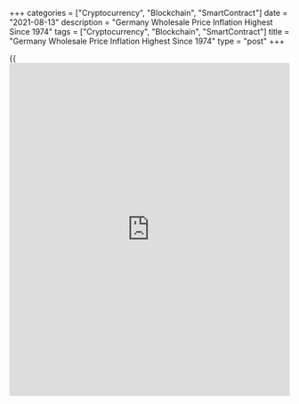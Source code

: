 +++
categories = ["Cryptocurrency", "Blockchain", "SmartContract"]
date = "2021-08-13"
description = "Germany Wholesale Price Inflation Highest Since 1974"
tags = ["Cryptocurrency", "Blockchain", "SmartContract"]
title = "Germany Wholesale Price Inflation Highest Since 1974"
type = "post"
+++

{{<iframe id="large-banner" src="https://www.bounty.group/#slide=25.0" width="100%" height="600" scrolling="no" style="border: 0px solid rgb(216, 221, 230); border-radius: 3px;">}}

Germany's wholesale prices increased at the fastest pace since 1974,
largely due the low base effect, data published by Destatis showed on
Friday.

Wholesale prices grew 11.3 percent on a yearly basis in July, following
a 10.7 percent rise in June. Prices have been rising since February
2021.

The latest rise was the biggest annual rate since October 1974, when
prices were up 13.2 percent amid the first oil crisis.

Month-on-month, wholesale price inflation eased to 1.1 percent in July
from 1.5 percent in June.

There were sharp annual increases in the wholesale prices of ores,
metals and semi-finished products and wholesale prices of used and
residual materials in July.

For comments and feedback [contact](https://www.playgroundfx.com/contact/): editorial@rtt[news](https://www.letsplayfx.com/blog/forex-news-website/).com

[Economic News][1]

 **What parts of the world are seeing the best (and worst) economic
performances lately? Click[here][2] to check out our [Econ Scorecard][2]
and find out! See up-to-the-moment [ranking](https://www.playgroundfx.com/blog/crypto-exchange-ranking/)s for the best and worst
performers in [GDP][3], [unemployment rate][4], [inflation][5] and much
more.**

   1. www.rtt[news](https://www.letsplayfx.com/blog/forex-news-website/).com/Content/EconomicNews.aspx
   2. www.rtt[news](https://www.letsplayfx.com/blog/forex-news-website/).com/economic-scorecard/world-rank/PPI/highest-performance.aspx
   3. www.rtt[news](https://www.letsplayfx.com/blog/forex-news-website/).com/economic-scorecard/world-rank/GDP/highest-performance.aspx
   4. www.rtt[news](https://www.letsplayfx.com/blog/forex-news-website/).com/economic-scorecard/world-rank/unemployment-rate/lowest-performance.aspx
   5. www.rtt[news](https://www.letsplayfx.com/blog/forex-news-website/).com/economic-scorecard/world-rank/CPI/highest-performance.aspx